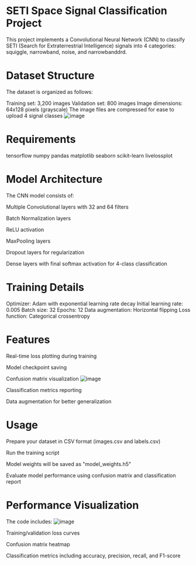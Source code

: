 # SETI Space Signal Classification Project
This project implements a Convolutional Neural Network (CNN) to classify SETI (Search for Extraterrestrial Intelligence) signals into 4 categories: squiggle, narrowband, noise, and narrowbanddrd.

# Dataset Structure
The dataset is organized as follows:

Training set: 3,200 images
Validation set: 800 images
Image dimensions: 64x128 pixels (grayscale)
The image files are compressed for ease to upload
4 signal classes
![image](https://github.com/user-attachments/assets/221b8992-678f-4583-9cf4-0ef22737e8ae)


# Requirements
tensorflow
numpy
pandas
matplotlib
seaborn
scikit-learn
livelossplot

# Model Architecture
The CNN model consists of:

Multiple Convolutional layers with 32 and 64 filters

Batch Normalization layers

ReLU activation

MaxPooling layers

Dropout layers for regularization

Dense layers with final softmax activation for 4-class classification

# Training Details
Optimizer: Adam with exponential learning rate decay
Initial learning rate: 0.005
Batch size: 32
Epochs: 12
Data augmentation: Horizontal flipping
Loss function: Categorical crossentropy

# Features
Real-time loss plotting during training

Model checkpoint saving

Confusion matrix visualization
![image](https://github.com/user-attachments/assets/9f8a3c80-afe5-4054-9064-9dd1e5562f5a)


Classification metrics reporting

Data augmentation for better generalization

# Usage
Prepare your dataset in CSV format (images.csv and labels.csv)

Run the training script

Model weights will be saved as "model_weights.h5"

Evaluate model performance using confusion matrix and classification report

# Performance Visualization
The code includes:
![image](https://github.com/user-attachments/assets/a50eee14-d812-495d-acd3-a591b017906b)


Training/validation loss curves

Confusion matrix heatmap

Classification metrics including accuracy, precision, recall, and F1-score
